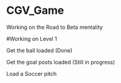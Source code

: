 # CGV_Game
Working on the Road to Beta mentality

#Working on Level 1

Get the ball loaded (Done)

Get the goal posts loaded (Still in progress)

Load a Soccer pitch
